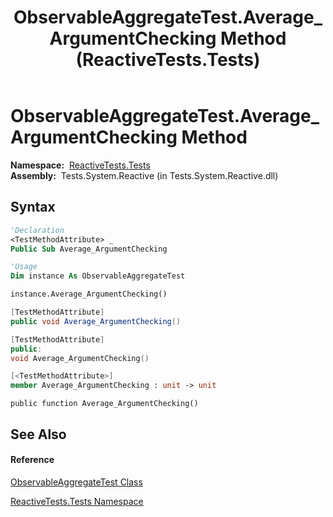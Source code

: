 ﻿---
title: ObservableAggregateTest.Average_ArgumentChecking Method  (ReactiveTests.Tests)
TOCTitle: Average_ArgumentChecking Method
ms:assetid: M:ReactiveTests.Tests.ObservableAggregateTest.Average_ArgumentChecking
ms:mtpsurl: https://msdn.microsoft.com/en-us/library/reactivetests.tests.observableaggregatetest.average_argumentchecking(v=VS.103)
ms:contentKeyID: 36619789
ms.date: 06/28/2011
mtps_version: v=VS.103
f1_keywords:
- ReactiveTests.Tests.ObservableAggregateTest.Average_ArgumentChecking
dev_langs:
- CSharp
- JScript
- VB
- FSharp
- c++
---

# ObservableAggregateTest.Average\_ArgumentChecking Method

**Namespace:**  [ReactiveTests.Tests](hh289046\(v=vs.103\).md)  
**Assembly:**  Tests.System.Reactive (in Tests.System.Reactive.dll)

## Syntax

``` vb
'Declaration
<TestMethodAttribute> _
Public Sub Average_ArgumentChecking
```

``` vb
'Usage
Dim instance As ObservableAggregateTest

instance.Average_ArgumentChecking()
```

``` csharp
[TestMethodAttribute]
public void Average_ArgumentChecking()
```

``` c++
[TestMethodAttribute]
public:
void Average_ArgumentChecking()
```

``` fsharp
[<TestMethodAttribute>]
member Average_ArgumentChecking : unit -> unit 
```

``` jscript
public function Average_ArgumentChecking()
```

## See Also

#### Reference

[ObservableAggregateTest Class](hh314823\(v=vs.103\).md)

[ReactiveTests.Tests Namespace](hh289046\(v=vs.103\).md)


